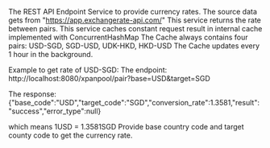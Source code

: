  The REST API Endpoint Service to provide currency rates.
 The source data gets from "https://app.exchangerate-api.com/"
 This service returns the rate between pairs.
 This service caches constant request result in internal cache implemented with ConcurrentHashMap
 The Cache always contains four pairs: USD-SGD, SGD-USD, UDK-HKD, HKD-USD
 The Cache updates every 1 hour in the background.
 
 Example to get rate of USD-SGD: 
 The endpoint: 
 http://localhost:8080/xpanpool/pair?base=USD&target=SGD
 
 The response: 
 {"base_code":"USD","target_code":"SGD","conversion_rate":1.3581,"result":"success","error_type":null}
 
 which means 1USD = 1.3581SGD
 Provide base country code  and target county code to get the currency rate.
